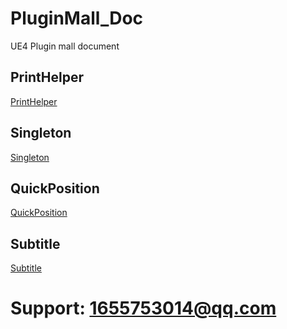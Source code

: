 # PluginMall_Doc
UE4 Plugin mall document

## PrintHelper
[PrintHelper](PrintHelper/PrintHelperDoc.md)
## Singleton
[Singleton](Singleton/SingletonDoc.md)
## QuickPosition
[QuickPosition](QuickPosition/QuickPositionDoc.md)
## Subtitle
[Subtitle](Subtitle/SubtitleDoc.md)

# Support: 1655753014@qq.com
